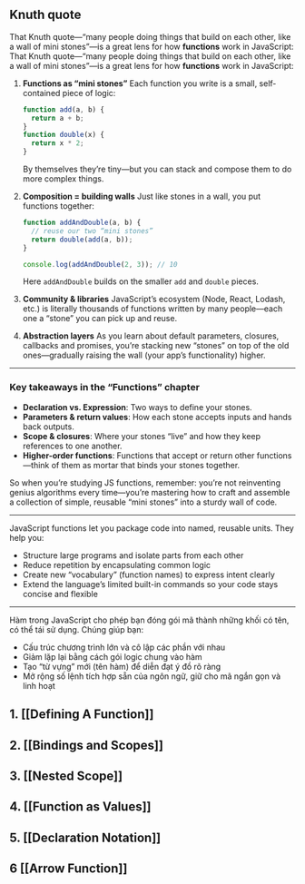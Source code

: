 ## Knuth quote

That Knuth quote—“many people doing things that build on each other, like a wall of mini stones”—is a great lens for how **functions** work in JavaScript:
That Knuth quote—“many people doing things that build on each other, like a wall of mini stones”—is a great lens for how **functions** work in JavaScript:

1. **Functions as “mini stones”**
   Each function you write is a small, self‐contained piece of logic:

   ```js
   function add(a, b) {
     return a + b;
   }
   function double(x) {
     return x * 2;
   }
   ```

   By themselves they’re tiny—but you can stack and compose them to do more complex things.

2. **Composition = building walls**
   Just like stones in a wall, you put functions together:

   ```js
   function addAndDouble(a, b) {
     // reuse our two “mini stones”
     return double(add(a, b));
   }

   console.log(addAndDouble(2, 3)); // 10
   ```

   Here `addAndDouble` builds on the smaller `add` and `double` pieces.

3. **Community & libraries**
   JavaScript’s ecosystem (Node, React, Lodash, etc.) is literally thousands of functions written by many people—each one a “stone” you can pick up and reuse.

4. **Abstraction layers**
   As you learn about default parameters, closures, callbacks and promises, you’re stacking new “stones” on top of the old ones—gradually raising the wall (your app’s functionality) higher.

---

### Key takeaways in the “Functions” chapter

* **Declaration vs. Expression**: Two ways to define your stones.
* **Parameters & return values**: How each stone accepts inputs and hands back outputs.
* **Scope & closures**: Where your stones “live” and how they keep references to one another.
* **Higher-order functions**: Functions that accept or return other functions—think of them as mortar that binds your stones together.

So when you’re studying JS functions, remember: you’re not reinventing genius algorithms every time—you’re mastering how to craft and assemble a collection of simple, reusable “mini stones” into a sturdy wall of code.


---
JavaScript functions let you package code into named, reusable units. They help you:

* Structure large programs and isolate parts from each other
* Reduce repetition by encapsulating common logic
* Create new “vocabulary” (function names) to express intent clearly
* Extend the language’s limited built-in commands so your code stays concise and flexible

---

Hàm trong JavaScript cho phép bạn đóng gói mã thành những khối có tên, có thể tái sử dụng. Chúng giúp bạn:

* Cấu trúc chương trình lớn và cô lập các phần với nhau
* Giảm lặp lại bằng cách gói logic chung vào hàm
* Tạo “từ vựng” mới (tên hàm) để diễn đạt ý đồ rõ ràng
* Mở rộng số lệnh tích hợp sẵn của ngôn ngữ, giữ cho mã ngắn gọn và linh hoạt

## 1. [[Defining A Function]]

## 2. [[Bindings and Scopes]]

## 3. [[Nested Scope]]

## 4.  [[Function as Values]]

## 5. [[Declaration Notation]]

## 6 [[Arrow Function]]